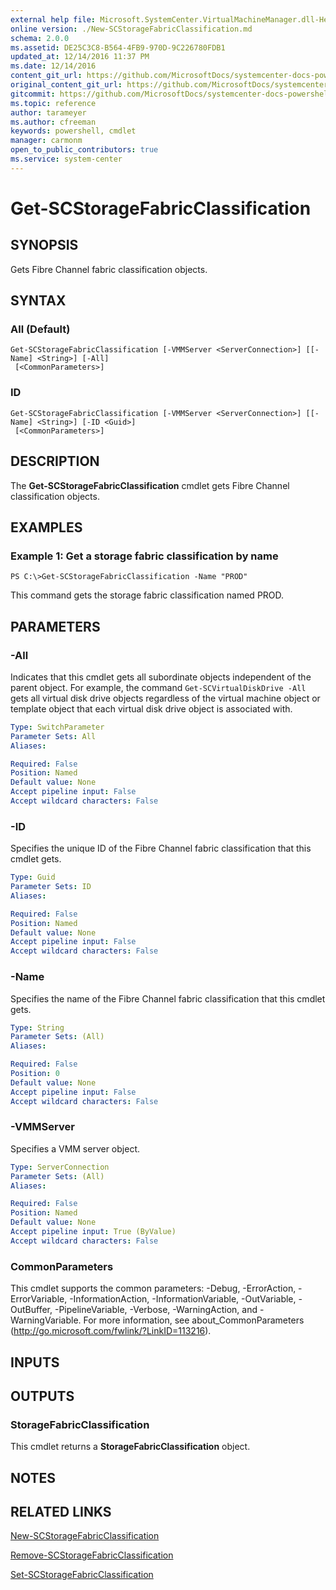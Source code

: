 ```yaml
---
external help file: Microsoft.SystemCenter.VirtualMachineManager.dll-Help.xml
online version: ./New-SCStorageFabricClassification.md
schema: 2.0.0
ms.assetid: DE25C3C8-B564-4FB9-970D-9C226780FDB1
updated_at: 12/14/2016 11:37 PM
ms.date: 12/14/2016
content_git_url: https://github.com/MicrosoftDocs/systemcenter-docs-powershell/blob/master/systemcenter-cmdlets/SystemCenter2016/VirtualMachineManager/v1/Get-SCStorageFabricClassification.md
original_content_git_url: https://github.com/MicrosoftDocs/systemcenter-docs-powershell/blob/master/systemcenter-cmdlets/SystemCenter2016/VirtualMachineManager/v1/Get-SCStorageFabricClassification.md
gitcommit: https://github.com/MicrosoftDocs/systemcenter-docs-powershell/blob/ddd0fefc9adaabb9394eb6c21b33370913d1830d/systemcenter-cmdlets/SystemCenter2016/VirtualMachineManager/v1/Get-SCStorageFabricClassification.md
ms.topic: reference
author: tarameyer
ms.author: cfreeman
keywords: powershell, cmdlet
manager: carmonm
open_to_public_contributors: true
ms.service: system-center
---
```


# Get-SCStorageFabricClassification

## SYNOPSIS
Gets Fibre Channel fabric classification objects.

## SYNTAX

### All (Default)
```
Get-SCStorageFabricClassification [-VMMServer <ServerConnection>] [[-Name] <String>] [-All]
 [<CommonParameters>]
```

### ID
```
Get-SCStorageFabricClassification [-VMMServer <ServerConnection>] [[-Name] <String>] [-ID <Guid>]
 [<CommonParameters>]
```

## DESCRIPTION
The **Get-SCStorageFabricClassification** cmdlet gets Fibre Channel classification objects.

## EXAMPLES

### Example 1: Get a storage fabric classification by name
```
PS C:\>Get-SCStorageFabricClassification -Name "PROD"
```

This command gets the storage fabric classification named PROD.

## PARAMETERS

### -All
Indicates that this cmdlet gets all subordinate objects independent of the parent object.
For example, the command `Get-SCVirtualDiskDrive -All` gets all virtual disk drive objects regardless of the virtual machine object or template object that each virtual disk drive object is associated with.

```yaml
Type: SwitchParameter
Parameter Sets: All
Aliases: 

Required: False
Position: Named
Default value: None
Accept pipeline input: False
Accept wildcard characters: False
```

### -ID
Specifies the unique ID of the Fibre Channel fabric classification that this cmdlet gets.

```yaml
Type: Guid
Parameter Sets: ID
Aliases: 

Required: False
Position: Named
Default value: None
Accept pipeline input: False
Accept wildcard characters: False
```

### -Name
Specifies the name of the Fibre Channel fabric classification that this cmdlet gets.

```yaml
Type: String
Parameter Sets: (All)
Aliases: 

Required: False
Position: 0
Default value: None
Accept pipeline input: False
Accept wildcard characters: False
```

### -VMMServer
Specifies a VMM server object.

```yaml
Type: ServerConnection
Parameter Sets: (All)
Aliases: 

Required: False
Position: Named
Default value: None
Accept pipeline input: True (ByValue)
Accept wildcard characters: False
```

### CommonParameters
This cmdlet supports the common parameters: -Debug, -ErrorAction, -ErrorVariable, -InformationAction, -InformationVariable, -OutVariable, -OutBuffer, -PipelineVariable, -Verbose, -WarningAction, and -WarningVariable. For more information, see about_CommonParameters (http://go.microsoft.com/fwlink/?LinkID=113216).

## INPUTS

## OUTPUTS

### StorageFabricClassification
This cmdlet returns a **StorageFabricClassification** object.

## NOTES

## RELATED LINKS

[New-SCStorageFabricClassification](xref:SystemCenter2016/VirtualMachineManager/v1/New-SCStorageFabricClassification.md)

[Remove-SCStorageFabricClassification](xref:SystemCenter2016/VirtualMachineManager/v1/Remove-SCStorageFabricClassification.md)

[Set-SCStorageFabricClassification](xref:SystemCenter2016/VirtualMachineManager/v1/Set-SCStorageFabricClassification.md)

